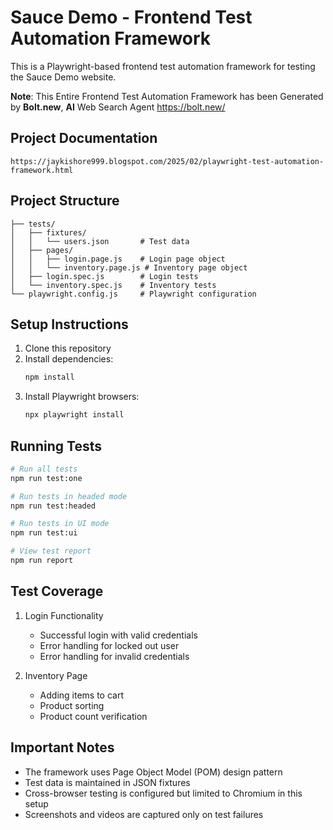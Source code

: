 # Sauce Demo - Frontend Test Automation Framework
This is a Playwright-based frontend test automation framework for testing the Sauce Demo website.

**Note**: 
This Entire Frontend Test Automation Framework has been Generated by **Bolt.new**, **AI** Web Search Agent
https://bolt.new/

## Project Documentation
```
https://jaykishore999.blogspot.com/2025/02/playwright-test-automation-framework.html

```

## Project Structure

```
├── tests/
│   ├── fixtures/
│   │   └── users.json       # Test data
│   ├── pages/
│   │   ├── login.page.js    # Login page object
│   │   └── inventory.page.js # Inventory page object
│   ├── login.spec.js        # Login tests
│   └── inventory.spec.js    # Inventory tests
└── playwright.config.js     # Playwright configuration
```

## Setup Instructions

1. Clone this repository
2. Install dependencies:
   ```bash
   npm install
   ```
3. Install Playwright browsers:
   ```bash
   npx playwright install
   ```

## Running Tests

```bash
# Run all tests
npm run test:one

# Run tests in headed mode
npm run test:headed

# Run tests in UI mode
npm run test:ui

# View test report
npm run report
```

## Test Coverage

1. Login Functionality
   - Successful login with valid credentials
   - Error handling for locked out user
   - Error handling for invalid credentials

2. Inventory Page
   - Adding items to cart
   - Product sorting
   - Product count verification

## Important Notes

- The framework uses Page Object Model (POM) design pattern
- Test data is maintained in JSON fixtures
- Cross-browser testing is configured but limited to Chromium in this setup
- Screenshots and videos are captured only on test failures